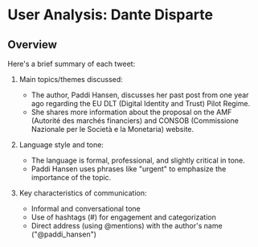 # User Analysis: Dante Disparte

## Overview

Here's a brief summary of each tweet:

1. Main topics/themes discussed:
   - The author, Paddi Hansen, discusses her past post from one year ago regarding the EU DLT (Digital Identity and Trust) Pilot Regime.
   - She shares more information about the proposal on the AMF (Autorité des marchés financiers) and CONSOB (Commissione Nazionale per le Società e la Monetaria) website.

2. Language style and tone:
   - The language is formal, professional, and slightly critical in tone.
   - Paddi Hansen uses phrases like "urgent" to emphasize the importance of the topic.

3. Key characteristics of communication:
   - Informal and conversational tone
   - Use of hashtags (#) for engagement and categorization
   - Direct address (using @mentions) with the author's name ("@paddi_hansen")